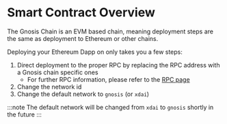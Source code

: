 ---
---

# Smart Contract Overview

The Gnosis Chain is an EVM based chain, meaning deployment steps are the same as deployment to Ethereum or other chains.

Deploying your Ethereum Dapp on only takes you a few steps:

1. Direct deployment to the proper RPC by replacing the RPC address with a Gnosis chain specific ones
    - For further RPC information, please refer to the [RPC page](/tools/rpc/)
2. Change the network id
3. Change the default network to `gnosis` (or `xdai`)

:::note
The default network will be changed from `xdai` to `gnosis` shortly in the future
:::